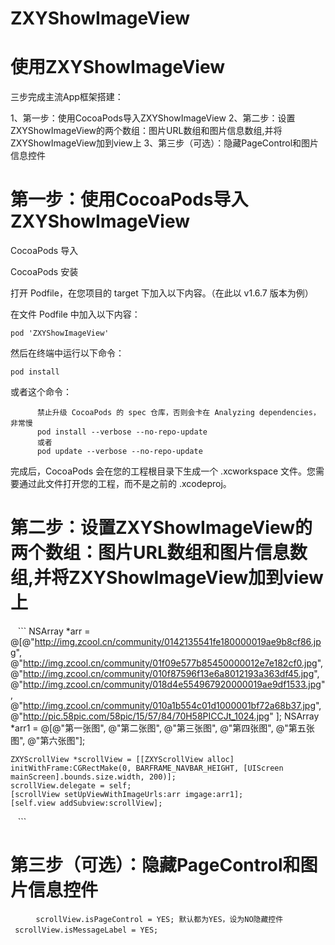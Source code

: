 # ZXYShowImageView

# 使用ZXYShowImageView

三步完成主流App框架搭建：

 1、第一步：使用CocoaPods导入ZXYShowImageView
 2、第二步：设置ZXYShowImageView的两个数组：图片URL数组和图片信息数组,并将ZXYShowImageView加到view上
 3、第三步（可选）：隐藏PageControl和图片信息控件

# 第一步：使用CocoaPods导入ZXYShowImageView

CocoaPods 导入

CocoaPods 安装

  打开 Podfile，在您项目的 target 下加入以下内容。（在此以 v1.6.7 版本为例）

  在文件 Podfile 中加入以下内容：

    pod 'ZXYShowImageView'
  然后在终端中运行以下命令：

    pod install
  或者这个命令：
```
      禁止升级 CocoaPods 的 spec 仓库，否则会卡在 Analyzing dependencies，非常慢
      pod install --verbose --no-repo-update
      或者
      pod update --verbose --no-repo-update
```
  完成后，CocoaPods 会在您的工程根目录下生成一个 .xcworkspace 文件。您需要通过此文件打开您的工程，而不是之前的 .xcodeproj。

# 第二步：设置ZXYShowImageView的两个数组：图片URL数组和图片信息数组,并将ZXYShowImageView加到view上

    ```
      NSArray *arr = @[@"http://img.zcool.cn/community/0142135541fe180000019ae9b8cf86.jpg",
                     @"http://img.zcool.cn/community/01f09e577b85450000012e7e182cf0.jpg",
                     @"http://img.zcool.cn/community/010f87596f13e6a8012193a363df45.jpg",
                     @"http://img.zcool.cn/community/018d4e554967920000019ae9df1533.jpg",
                     @"http://img.zcool.cn/community/010a1b554c01d1000001bf72a68b37.jpg",
                     @"http://pic.58pic.com/58pic/15/57/84/70H58PICCJt_1024.jpg"
                     ];
    NSArray *arr1 = @[@"第一张图",
                      @"第二张图",
                      @"第三张图",
                      @"第四张图",
                      @"第五张图",
                      @"第六张图"];
    
    ZXYScrollView *scrollView = [[ZXYScrollView alloc] initWithFrame:CGRectMake(0, BARFRAME_NAVBAR_HEIGHT, [UIScreen mainScreen].bounds.size.width, 200)];
    scrollView.delegate = self;
    [scrollView setUpViewWithImageUrls:arr imgage:arr1];
    [self.view addSubview:scrollView];
    ```
# 第三步（可选）：隐藏PageControl和图片信息控件
  
    ```
    scrollView.isPageControl = YES; 默认都为YES，设为NO隐藏控件
    scrollView.isMessageLabel = YES;
    ```
  
  
